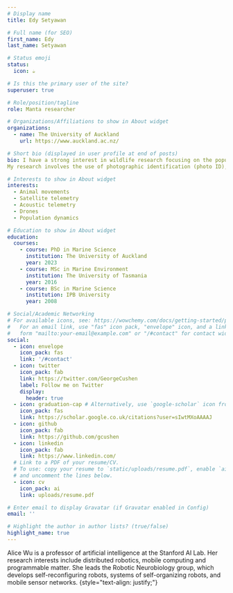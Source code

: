```yaml
---
# Display name
title: Edy Setyawan

# Full name (for SEO)
first_name: Edy
last_name: Setyawan

# Status emoji
status:
  icon: ☕️

# Is this the primary user of the site?
superuser: true

# Role/position/tagline
role: Manta researcher

# Organizations/Affiliations to show in About widget
organizations:
  - name: The University of Auckland
    url: https://www.auckland.ac.nz/

# Short bio (displayed in user profile at end of posts)
bio: I have a strong interest in wildlife research focusing on the population dynamics and spatial movement ecology of elasmobranch. While my main focus has been on manta rays and whale sharks, I am also keen on conducting research on other elasmobranch species, such as thresher sharks, walking sharks, and zebra sharks.
My research involves the use of photographic identification (photo ID), passive acoustic telemetry, satellite telemetry, drones, and remote sensing to examine the population dynamics and spatial movement ecology of manta ray populations in Indonesia (mainly in Raja Ampat – Bird’s Head Seascape) and New Zealand..

# Interests to show in About widget
interests:
  - Animal movements
  - Satellite telemetry
  - Acoustic telemetry
  - Drones
  - Population dynamics

# Education to show in About widget
education:
  courses:
    - course: PhD in Marine Science
      institution: The University of Auckland
      year: 2023
    - course: MSc in Marine Environment
      institution: The University of Tasmania
      year: 2016
    - course: BSc in Marine Science
      institution: IPB University
      year: 2008

# Social/Academic Networking
# For available icons, see: https://wowchemy.com/docs/getting-started/page-builder/#icons
#   For an email link, use "fas" icon pack, "envelope" icon, and a link in the
#   form "mailto:your-email@example.com" or "/#contact" for contact widget.
social:
  - icon: envelope
    icon_pack: fas
    link: '/#contact'
  - icon: twitter
    icon_pack: fab
    link: https://twitter.com/GeorgeCushen
    label: Follow me on Twitter
    display:
      header: true
  - icon: graduation-cap # Alternatively, use `google-scholar` icon from `ai` icon pack
    icon_pack: fas
    link: https://scholar.google.co.uk/citations?user=sIwtMXoAAAAJ
  - icon: github
    icon_pack: fab
    link: https://github.com/gcushen
  - icon: linkedin
    icon_pack: fab
    link: https://www.linkedin.com/
  # Link to a PDF of your resume/CV.
  # To use: copy your resume to `static/uploads/resume.pdf`, enable `ai` icons in `params.yaml`,
  # and uncomment the lines below.
  - icon: cv
    icon_pack: ai
    link: uploads/resume.pdf

# Enter email to display Gravatar (if Gravatar enabled in Config)
email: ''

# Highlight the author in author lists? (true/false)
highlight_name: true
---
```


Alice Wu is a professor of artificial intelligence at the Stanford AI Lab. Her research interests include distributed robotics, mobile computing and programmable matter. She leads the Robotic Neurobiology group, which develops self-reconfiguring robots, systems of self-organizing robots, and mobile sensor networks.
{style="text-align: justify;"}
